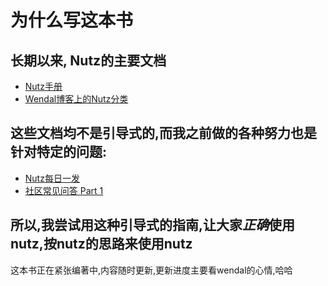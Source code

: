 # 为什么写这本书

## 长期以来, Nutz的主要文档


* [Nutz手册](http://nutzam.com/core/nutz_preface.html)
* [Wendal博客上的Nutz分类](http://wendal.net/tags/#Nutz-ref)

## 这些文档均不是引导式的,而我之前做的各种努力也是针对特定的问题:

* [Nutz每日一发](http://my.oschina.net/wendal/blog?catalog=33978)
* [社区常见问答 Part 1](http://nutzam.com/core/faq/common_qa_1.html)

## 所以,我尝试用这种引导式的指南,让大家*正确*使用nutz,按nutz的思路来使用nutz

这本书正在紧张编著中,内容随时更新,更新进度主要看wendal的心情,哈哈